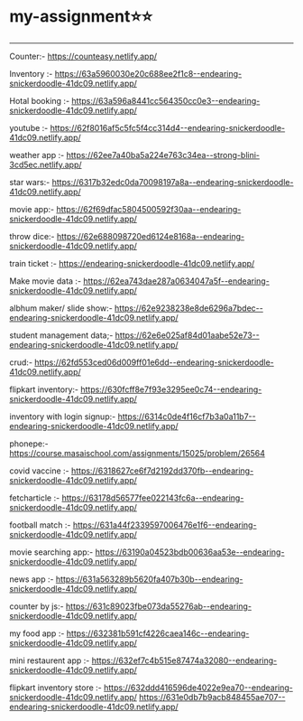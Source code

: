 # my-assignment⭐⭐
---

Counter:- 
https://counteasy.netlify.app/

Inventory :- 
https://63a5960030e20c688ee2f1c8--endearing-snickerdoodle-41dc09.netlify.app/

Hotal booking :-
https://63a596a8441cc564350cc0e3--endearing-snickerdoodle-41dc09.netlify.app/


youtube :- 
https://62f8016af5c5fc5f4cc314d4--endearing-snickerdoodle-41dc09.netlify.app/

weather app :- 
https://62ee7a40ba5a224e763c34ea--strong-blini-3cd5ec.netlify.app/

star wars:-
https://6317b32edc0da70098197a8a--endearing-snickerdoodle-41dc09.netlify.app/

movie app:-
https://62f69dfac5804500592f30aa--endearing-snickerdoodle-41dc09.netlify.app/

throw dice:- 
https://62e688098720ed6124e8168a--endearing-snickerdoodle-41dc09.netlify.app/

train ticket :-
https://endearing-snickerdoodle-41dc09.netlify.app/


Make movie data :- 
https://62ea743dae287a0634047a5f--endearing-snickerdoodle-41dc09.netlify.app/

albhum maker/ slide show:-
https://62e9238238e8de6296a7bdec--endearing-snickerdoodle-41dc09.netlify.app/


student management data;-
https://62e6e025af84d01aabe52e73--endearing-snickerdoodle-41dc09.netlify.app/

crud:-
https://62fd553ced06d009ff01e6dd--endearing-snickerdoodle-41dc09.netlify.app/

flipkart inventory:-
https://630fcff8e7f93e3295ee0c74--endearing-snickerdoodle-41dc09.netlify.app/

inventory with login signup:-
https://6314c0de4f16cf7b3a0a11b7--endearing-snickerdoodle-41dc09.netlify.app/

phonepe:-
https://course.masaischool.com/assignments/15025/problem/26564

covid vaccine :-
https://6318627ce6f7d2192dd370fb--endearing-snickerdoodle-41dc09.netlify.app/

fetcharticle :-
https://63178d56577fee022143fc6a--endearing-snickerdoodle-41dc09.netlify.app/

football match :- 
https://631a44f2339597006476e1f6--endearing-snickerdoodle-41dc09.netlify.app/

movie searching app:-
https://63190a04523bdb00636aa53e--endearing-snickerdoodle-41dc09.netlify.app/

news app :-
https://631a563289b5620fa407b30b--endearing-snickerdoodle-41dc09.netlify.app/

counter by js:-
https://631c89023fbe073da55276ab--endearing-snickerdoodle-41dc09.netlify.app/

my food app :-
https://632381b591cf4226caea146c--endearing-snickerdoodle-41dc09.netlify.app/

mini restaurent app :-
https://632ef7c4b515e87474a32080--endearing-snickerdoodle-41dc09.netlify.app/

flipkart inventory store :-
https://632ddd416596de4022e9ea70--endearing-snickerdoodle-41dc09.netlify.app/
https://631e0db7b9acb848455ae707--endearing-snickerdoodle-41dc09.netlify.app/
